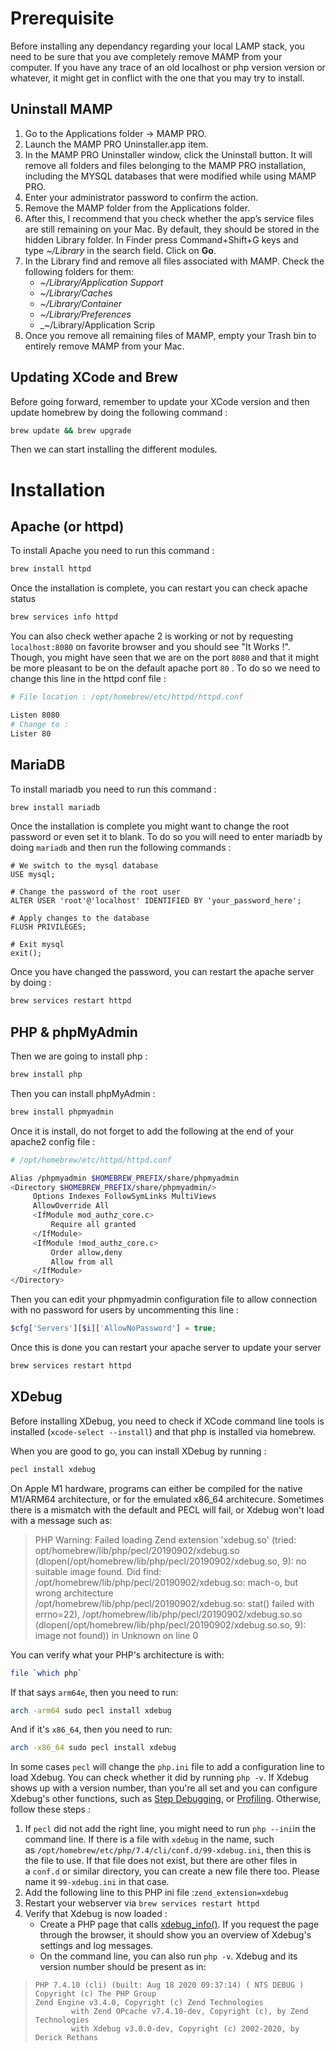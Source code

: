 # Prerequisite

Before installing any dependancy regarding your local LAMP stack, you need to be sure that you ave completely remove MAMP from your computer. If you have any trace of an old localhost or php version version or whatever, it might get in conflict with the one that you may try to install.

## Uninstall MAMP

1.  Go to the Applications folder → MAMP PRO.
2. Launch the MAMP PRO Uninstaller.app item.
3. In the MAMP PRO Uninstaller window, click the Uninstall button. It will remove all folders and files belonging to the MAMP PRO installation, including the MYSQL databases that were modified while using MAMP PRO.
4. Enter your administrator password to confirm the action.
5. Remove the MAMP folder from the Applications folder.
6. After this, I recommend that you check whether the app’s service files are still remaining on your Mac. By default, they should be stored in the hidden Library folder. In Finder press Command+Shift+G keys and type _~/Library_ in the search field. Click on **Go**.
7. In the Library find and remove all files associated with MAMP. Check the following folders for them:
	-   _~/Library/Application Support_
	-   _~/Library/Caches_
	-   _~/Library/Container_
	-   _~/Library/Preferences_
	-   _~/Library/Application Scrip
8. Once you remove all remaining files of MAMP, empty your Trash bin to entirely remove MAMP from your Mac.

## Updating XCode and Brew

Before going forward, remember to update your XCode version and then update homebrew by doing the following command :

```bash
brew update && brew upgrade
```

Then we can start installing the different modules.

# Installation

## Apache (or httpd)

To install Apache you need to run this command :

``` bash
brew install httpd
```

Once the installation is complete, you can restart you can check apache status

``` bash
brew services info httpd
```

You can also check wether apache 2 is working or not by requesting `localhost:8080` on favorite browser and you should see "It Works !". Though, you might have seen that we are on the port `8080` and that it might be more pleasant to be on the default apache port `80` . To do so we need to change this line in the httpd conf file :

```bash
# File location : /opt/homebrew/etc/httpd/httpd.conf

Listen 8080
# Change to :
Lister 80
```

## MariaDB

To install mariadb you need to run this command :

``` bash
brew install mariadb
```

Once the installation is complete you might want to change the root password or even set it to blank. To do so you will need to enter mariadb by doing  `mariadb` and then run the following commands :

``` mysql
# We switch to the mysql database
USE mysql;

# Change the password of the root user
ALTER USER 'root'@'localhost' IDENTIFIED BY 'your_password_here';

# Apply changes to the database
FLUSH PRIVILEGES;

# Exit mysql
exit();
```

Once you have changed the password, you can restart the apache server by doing :

```bash
brew services restart httpd
```

## PHP & phpMyAdmin

Then we are going to install php :

```bash
brew install php
```

Then you can install phpMyAdmin :

```bash
brew install phpmyadmin
```

Once it is install, do not forget to add the following at the end of your apache2 config file :

```bash
# /opt/homebrew/etc/httpd/httpd.conf

Alias /phpmyadmin $HOMEBREW_PREFIX/share/phpmyadmin  
<Directory $HOMEBREW_PREFIX/share/phpmyadmin/>  
     Options Indexes FollowSymLinks MultiViews  
     AllowOverride All  
     <IfModule mod_authz_core.c>  
	     Require all granted  
     </IfModule>  
     <IfModule !mod_authz_core.c>  
	     Order allow,deny  
	     Allow from all
     </IfModule>  
</Directory>
```

Then you can edit your phpmyadmin configuration file to allow connection with no password for users by uncommenting this line :

```php
$cfg['Servers'][$i]['AllowNoPassword'] = true;
```

Once this is done you can restart your apache server to update your server

```bash
brew services restart httpd
```

## XDebug

Before installing XDebug, you need to check if XCode command line tools is installed (`xcode-select --install`) and that php is installed via homebrew.

When you are good to go, you can install XDebug by running :

```bash
pecl install xdebug
```

On Apple M1 hardware, programs can either be compiled for the native M1/ARM64 architecture, or for the emulated x86_64 architecure. Sometimes there is a mismatch with the default and PECL will fail, or Xdebug won't load with a message such as:

> PHP Warning:  Failed loading Zend extension 'xdebug.so' (tried: opt/homebrew/lib/php/pecl/20190902/xdebug.so (dlopen(/opt/homebrew/lib/php/pecl/20190902/xdebug.so, 9): no suitable image found.  Did find:
>         /opt/homebrew/lib/php/pecl/20190902/xdebug.so: mach-o, but wrong architecture
>         /opt/homebrew/lib/php/pecl/20190902/xdebug.so: stat() failed with errno=22), /opt/homebrew/lib/php/pecl/20190902/xdebug.so.so (dlopen(/opt/homebrew/lib/php/pecl/20190902/xdebug.so.so, 9): image not found)) in Unknown on line 0

You can verify what your PHP's architecture is with:

```bash
file `which php`
```

If that says `arm64e`, then you need to run:

```bash
arch -arm64 sudo pecl install xdebug
```

And if it's `x86_64`, then you need to run:

```bash
arch -x86_64 sudo pecl install xdebug
```

In some cases `pecl` will change the `php.ini` file to add a configuration line to load Xdebug. You can check whether it did by running `php -v`. If Xdebug shows up with a version number, than you're all set and you can configure Xdebug's other functions, such as [Step Debugging](https://xdebug.org/docs/step_debug), or [Profiling](https://xdebug.org/docs/profiler). Otherwise, follow these steps :
1. If `pecl` did not add the right line, you might need to run `php --ini`in the command line. If there is a file with `xdebug` in the name, such as `/opt/homebrew/etc/php/7.4/cli/conf.d/99-xdebug.ini`, then this is the file to use. If that file does not exist, but there are other files in a `conf.d` or similar directory, you can create a new file there too. Please name it `99-xdebug.ini` in that case.
2. Add the following line to this PHP ini file :`zend_extension=xdebug`
3. Restart your webserver via `brew services restart httpd`
4. Verify that Xdebug is now loaded :
	- Create a PHP page that calls [xdebug_info()](https://xdebug.org/docs/all_functions#xdebug_info). If you request the page through the browser, it should show you an overview of Xdebug's settings and log messages.
	- On the command line, you can also run `php -v`. Xdebug and its version number should be present as in:
> 	  PHP 7.4.10 (cli) (built: Aug 18 2020 09:37:14) ( NTS DEBUG )
> 	  Copyright (c) The PHP Group
> 	  Zend Engine v3.4.0, Copyright (c) Zend Technologies
> 			  with Zend OPcache v7.4.10-dev, Copyright (c), by Zend Technologies
> 			  with Xdebug v3.0.0-dev, Copyright (c) 2002-2020, by Derick Rethans 

